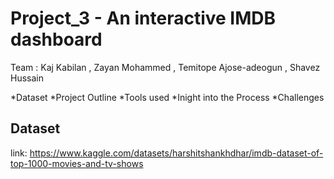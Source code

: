 # Project_3 - An interactive IMDB dashboard

Team : Kaj Kabilan , Zayan Mohammed , Temitope Ajose-adeogun , Shavez Hussain

*Dataset
*Project Outline
*Tools used
*Inight into the Process
*Challenges

## Dataset 
link: https://www.kaggle.com/datasets/harshitshankhdhar/imdb-dataset-of-top-1000-movies-and-tv-shows

